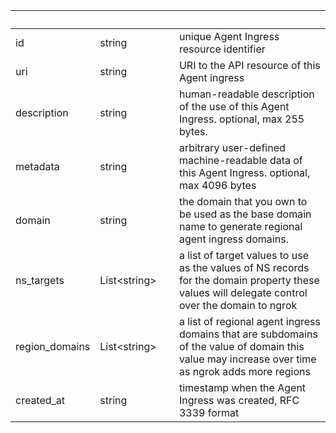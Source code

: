
|&nbsp;|&nbsp;|&nbsp;|&nbsp;|
|---|---|---|---|
| id | string | | unique Agent Ingress resource identifier |
| uri | string | | URI to the API resource of this Agent ingress |
| description | string | | human-readable description of the use of this Agent Ingress. optional, max 255 bytes. |
| metadata | string | | arbitrary user-defined machine-readable data of this Agent Ingress. optional, max 4096 bytes |
| domain | string | | the domain that you own to be used as the base domain name to generate regional agent ingress domains. |
| ns_targets | List&lt;string&gt; | | a list of target values to use as the values of NS records for the domain property these values will delegate control over the domain to ngrok |
| region_domains | List&lt;string&gt; | | a list of regional agent ingress domains that are subdomains of the value of domain this value may increase over time as ngrok adds more regions |
| created_at | string | | timestamp when the Agent Ingress was created, RFC 3339 format |